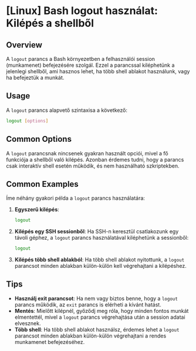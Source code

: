 # [Linux] Bash logout használat: Kilépés a shellből

## Overview
A `logout` parancs a Bash környezetben a felhasználói session (munkamenet) befejezésére szolgál. Ezzel a parancssal kiléphetünk a jelenlegi shellből, ami hasznos lehet, ha több shell ablakot használunk, vagy ha befejeztük a munkát.

## Usage
A `logout` parancs alapvető szintaxisa a következő:

```bash
logout [options]
```

## Common Options
A `logout` parancsnak nincsenek gyakran használt opciói, mivel a fő funkciója a shellből való kilépés. Azonban érdemes tudni, hogy a parancs csak interaktív shell esetén működik, és nem használható szkriptekben.

## Common Examples
Íme néhány gyakori példa a `logout` parancs használatára:

1. **Egyszerű kilépés**:
   ```bash
   logout
   ```

2. **Kilépés egy SSH sessionből**:
   Ha SSH-n keresztül csatlakozunk egy távoli géphez, a `logout` parancs használatával kiléphetünk a sessionből:
   ```bash
   logout
   ```

3. **Kilépés több shell ablakból**:
   Ha több shell ablakot nyitottunk, a `logout` parancsot minden ablakban külön-külön kell végrehajtani a kilépéshez.

## Tips
- **Használj exit parancsot**: Ha nem vagy biztos benne, hogy a `logout` parancs működik, az `exit` parancs is elérheti a kívánt hatást.
- **Mentés**: Mielőtt kilépnél, győződj meg róla, hogy minden fontos munkát elmentettél, mivel a `logout` parancs végrehajtása után a session adatai elvesznek.
- **Több shell**: Ha több shell ablakot használsz, érdemes lehet a `logout` parancsot minden ablakban külön-külön végrehajtani a rendes munkamenet befejezéséhez.